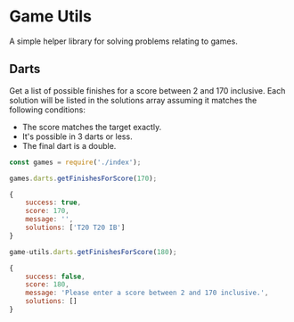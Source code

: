 # Game Utils
A simple helper library for solving problems relating to games.

## Darts
Get a list of possible finishes for a score between 2 and 170 inclusive. Each solution will be listed in the solutions array assuming it matches the following conditions:
* The score matches the target exactly.
* It's possible in 3 darts or less.
* The final dart is a double.

```js
const games = require('./index');

games.darts.getFinishesForScore(170);

{
    success: true,
    score: 170,
    message: '',
    solutions: ['T20 T20 IB']
}

game-utils.darts.getFinishesForScore(180);

{
    success: false,
    score: 180,
    message: 'Please enter a score between 2 and 170 inclusive.',
    solutions: []
}

```